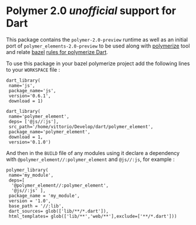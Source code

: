 # Polymer 2.0 *unofficial* support for Dart

This package contains the `polymer-2.0-preview` runtime as well as an initial port of `polymer_elements-2.0-preview`
to be used along with [polymerize](https://pub.dartlang.org/packages/polymerize) tool and relate [bazel](http://bazel.io) [rules for polymerize Dart](https://github.com/dam0vm3nt/bazel_polymerize_rules). 

To use this package in your bazel polymerize project add the following lines to your `WORKSPACE` file : 

    dart_library(
     name='js',
     package_name='js',
     version='0.6.1',
     download = 1)

    dart_library(
     name='polymer_element',
     deps= ['@js//:js'],
     src_path='/home/vittorio/Develop/dart/polymer_element',
     package_name='polymer_element',
     download = 1,
     version='0.1.0')


And then in the `BUILD` file of any modules using it declare a dependency with `@polymer_element//:polymer_element` and `@js//:js`, for example : 

    polymer_library(
     name='my_module',
     deps=[
      '@polymer_element//:polymer_element',
      '@js//:js' ],
     package_name = 'my_module',
     version = '1.0',
     base_path = '//:lib',
     dart_sources= glob(['lib/**/*.dart']),
     html_templates= glob(['lib/**','web/**'],exclude=['**/*.dart']))
